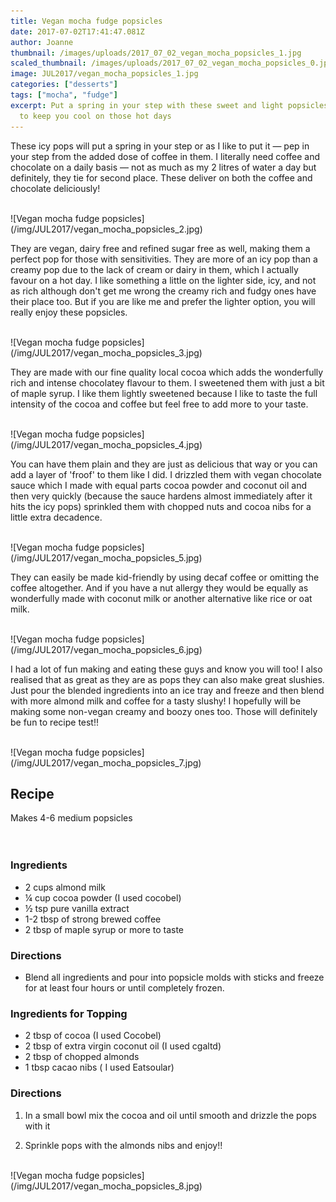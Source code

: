 ```yaml
---
title: Vegan mocha fudge popsicles
date: 2017-07-02T17:41:47.081Z
author: Joanne
thumbnail: /images/uploads/2017_07_02_vegan_mocha_popsicles_1.jpg
scaled_thumbnail: /images/uploads/2017_07_02_vegan_mocha_popsicles_0.jpg
image: JUL2017/vegan_mocha_popsicles_1.jpg
categories: ["desserts"]
tags: ["mocha", "fudge"]
excerpt: Put a spring in your step with these sweet and light popsicles that are sure
  to keep you cool on those hot days
---
```

These icy pops will put a spring in your step or as I like to put it &mdash; pep in your step from the added dose of coffee in them. I literally need coffee and chocolate on a daily basis &mdash; not as much as my 2 litres of water a day but definitely, they tie for second place.  These deliver on both the coffee and chocolate deliciously!

<br>
![Vegan mocha fudge popsicles](/img/JUL2017/vegan_mocha_popsicles_2.jpg)  
<br>

They are vegan, dairy free and refined sugar free as well, making them a perfect pop for those with sensitivities.  They are more of an icy pop than a creamy pop due to the lack of cream or dairy in them, which I actually favour on a hot day.  I like something a little on the lighter side, icy, and not as rich although don't get me wrong the creamy rich and fudgy ones have their place too. But if you are like me and prefer the lighter option, you will really enjoy these popsicles.

<br>
![Vegan mocha fudge popsicles](/img/JUL2017/vegan_mocha_popsicles_3.jpg)  
<br>

They are made with our fine quality local cocoa which adds the wonderfully rich and intense chocolatey flavour to them.  I sweetened them with just a bit of maple syrup.  I like them lightly sweetened because I like to taste the full intensity of the cocoa and coffee but feel free to add more to your taste.  

<br>
![Vegan mocha fudge popsicles](/img/JUL2017/vegan_mocha_popsicles_4.jpg)  
<br>

You can have them plain and they are just as delicious that way or you can add a layer of 'froof' to them like I did. I drizzled them with vegan chocolate sauce which I made with equal parts cocoa powder and coconut oil and then very quickly (because the sauce hardens almost immediately after it hits the icy pops) sprinkled them with chopped nuts and cocoa nibs for a little extra decadence.

<br>
![Vegan mocha fudge popsicles](/img/JUL2017/vegan_mocha_popsicles_5.jpg)  
<br>

They can easily be made kid-friendly by using decaf coffee or omitting the coffee altogether. And if you have a nut allergy they would be equally as wonderfully made with coconut milk or another alternative like rice or oat milk.

<br>
![Vegan mocha fudge popsicles](/img/JUL2017/vegan_mocha_popsicles_6.jpg)  
<br>

I had a lot of fun making and eating these guys and know you will too! I also realised that as great as they are as pops they can also make great slushies.  Just pour the blended ingredients into an ice tray and freeze and then blend with more almond milk and coffee for a tasty slushy!  I hopefully will be making some non-vegan creamy and boozy ones too. Those will definitely be fun to recipe test!!

<br>
![Vegan mocha fudge popsicles](/img/JUL2017/vegan_mocha_popsicles_7.jpg)  
<br>

## Recipe
Makes 4-6 medium popsicles  
<br>
<br>

### Ingredients

* 2 cups almond milk
* &frac14; cup cocoa powder (I used cocobel)
* &frac12; tsp pure vanilla extract
* 1-2 tbsp of strong brewed coffee
* 2 tbsp of maple syrup or more to taste   

### Directions

* Blend all ingredients and pour into popsicle molds with sticks and freeze for at least four hours or until completely frozen.

### Ingredients for Topping

* 2 tbsp of cocoa (I used Cocobel)
* 2 tbsp of extra virgin coconut oil (I used cgaltd)
* 2 tbsp of chopped almonds
* 1 tbsp cacao nibs ( I used Eatsoular)

### Directions

1. In a small bowl mix the cocoa and oil until smooth and drizzle the pops with it

1. Sprinkle pops with the almonds nibs and enjoy!!  

<br>
![Vegan mocha fudge popsicles](/img/JUL2017/vegan_mocha_popsicles_8.jpg)  
<br>
